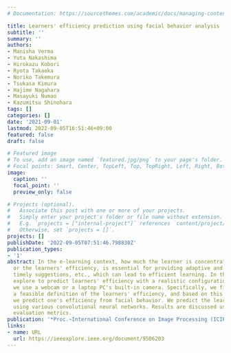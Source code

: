 ```yaml
---
# Documentation: https://sourcethemes.com/academic/docs/managing-content/

title: Learners' efficiency prediction using facial behavior analysis
subtitle: ''
summary: ''
authors:
- Manisha Verma
- Yuta Nakashima
- Hirokazu Kobori
- Ryota Takaoka
- Noriko Takemura
- Tsukasa Kimura
- Hajime Nagahara
- Masayuki Numao
- Kazumitsu Shinohara
tags: []
categories: []
date: '2021-09-01'
lastmod: 2022-09-05T16:51:46+09:00
featured: false
draft: false

# Featured image
# To use, add an image named `featured.jpg/png` to your page's folder.
# Focal points: Smart, Center, TopLeft, Top, TopRight, Left, Right, BottomLeft, Bottom, BottomRight.
image:
  caption: ''
  focal_point: ''
  preview_only: false

# Projects (optional).
#   Associate this post with one or more of your projects.
#   Simply enter your project's folder or file name without extension.
#   E.g. `projects = ["internal-project"]` references `content/project/deep-learning/index.md`.
#   Otherwise, set `projects = []`.
projects: []
publishDate: '2022-09-05T07:51:46.798830Z'
publication_types:
- '1'
abstract: In the e-learning context, how much the learner is concentrated and engaged,
  or the learners' efficiency, is essential for providing adaptive and flexible materials,
  timely suggestions, etc., which can lead to efficient learning. In this work, we
  explore to predict learners' efficiency with a realistic configuration, in which
  we use a webcam or a laptop PC's built-in camera. Specifically, we first provide
  a feasible definition of the learners' efficiency, and based on this definition,
  we predict one's efficiency from facial behavior. We predict the learners' efficiency
  using various convolutional neural networks. Results are discussed using different
  evaluation metrics.
publication: '*Proc.~International Conference on Image Processing (ICIP)*'
links:
- name: URL
  url: https://ieeexplore.ieee.org/document/9506203
---
```


